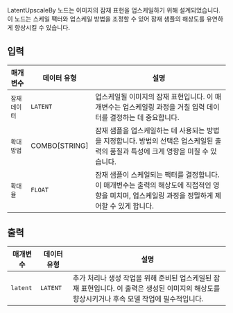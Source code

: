 
LatentUpscaleBy 노드는 이미지의 잠재 표현을 업스케일하기 위해 설계되었습니다. 이 노드는 스케일 팩터와 업스케일 방법을 조정할 수 있어 잠재 샘플의 해상도를 유연하게 향상시킬 수 있습니다.

## 입력

| 매개변수         | 데이터 유형   | 설명                                                                                                                                              |
| ---------------- | ------------- | ------------------------------------------------------------------------------------------------------------------------------------------------- |
| `잠재 데이터`        | `LATENT`      | 업스케일될 이미지의 잠재 표현입니다. 이 매개변수는 업스케일링 과정을 거칠 입력 데이터를 결정하는 데 중요합니다.                                   |
| `확대 방법` | COMBO[STRING] | 잠재 샘플을 업스케일하는 데 사용되는 방법을 지정합니다. 방법의 선택은 업스케일된 출력의 품질과 특성에 크게 영향을 미칠 수 있습니다.               |
| `확대율`       | `FLOAT`       | 잠재 샘플이 스케일되는 팩터를 결정합니다. 이 매개변수는 출력의 해상도에 직접적인 영향을 미치며, 업스케일링 과정을 정밀하게 제어할 수 있게 합니다. |

## 출력

| 매개변수 | 데이터 유형 | 설명                                                                                                                                           |
| -------- | ----------- | ---------------------------------------------------------------------------------------------------------------------------------------------- |
| `latent` | `LATENT`    | 추가 처리나 생성 작업을 위해 준비된 업스케일된 잠재 표현입니다. 이 출력은 생성된 이미지의 해상도를 향상시키거나 후속 모델 작업에 필수적입니다. |
